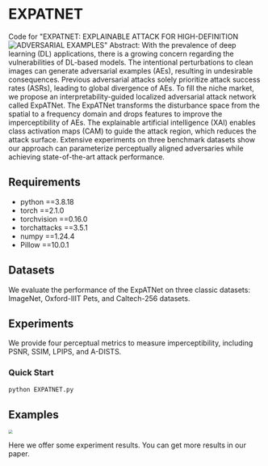 # EXPATNET
Code for "EXPATNET: EXPLAINABLE ATTACK FOR HIGH-DEFINITION ADVERSARIAL EXAMPLES" 
<img src="https://github.com/huangqiangbo/EXPATNET/assets/63629128/cb6f38b0-aac0-439f-bf95-8e9765f3c110" style="float:left;"/>
Abstract: With the prevalence of deep learning (DL) applications, there is a growing concern regarding the vulnerabilities of DL-based models. The intentional perturbations to clean images can generate adversarial examples (AEs), resulting in undesirable consequences. Previous adversarial attacks solely prioritize attack success rates (ASRs), leading to global divergence of AEs. To fill the niche market, we propose an interpretability-guided localized adversarial attack network called ExpATNet. The ExpATNet transforms the disturbance space from the spatial to a frequency domain and drops features to improve the imperceptibility of AEs. The explainable artificial intelligence (XAI) enables class activation maps (CAM) to guide the attack region, which reduces the attack surface. Extensive experiments on three benchmark datasets show our approach can parameterize perceptually aligned adversaries while achieving state-of-the-art attack performance. 

## Requirements

* python ==3.8.18
* torch ==2.1.0
* torchvision ==0.16.0
* torchattacks ==3.5.1
* numpy ==1.24.4
* Pillow ==10.0.1
  

## Datasets

We evaluate the performance of the ExpATNet on three classic datasets: ImageNet, Oxford-IIIT Pets, and Caltech-256 datasets.

## Experiments

We provide four perceptual metrics to measure imperceptibility, including PSNR, SSIM, LPIPS, and A-DISTS. 

### Quick Start

```python
python EXPATNET.py
```

## Examples
<img src="https://github.com/huangqiangbo/EXPATNET/assets/63629128/b06d14bf-d1bf-49ff-b5d2-80d8ba639583" style="zoom:50%;"/>

Here we offer some experiment results. You can get more results in our paper.

## 

